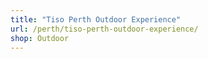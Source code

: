 ```yaml
---
title: "Tiso Perth Outdoor Experience"
url: /perth/tiso-perth-outdoor-experience/
shop: Outdoor
---
```

